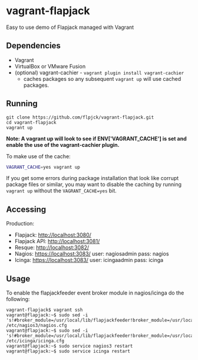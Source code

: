 vagrant-flapjack
================

Easy to use demo of Flapjack managed with Vagrant

Dependencies
------------

- Vagrant
- VirtualBox or VMware Fusion
- (optional) vagrant-cachier - `vagrant plugin install vagrant-cachier`
  - caches packages so any subsequent `vagrant up` will use cached packages.

Running
-------

```
git clone https://github.com/flpjck/vagrant-flapjack.git
cd vagrant-flapjack
vagrant up
```

**Note: A vagrant up will look to see if ENV['VAGRANT_CACHE'] is set and enable the use of the vagrant-cachier plugin.**

To make use of the cache:

```bash
VAGRANT_CACHE=yes vagrant up
```

If you get some errors during package installation that look like corrupt package files or similar, you may want to disable the caching by running `vagrant up` without the `VAGRANT_CACHE=yes` bit.

Accessing
---------

Production:

- Flapjack: [http://localhost:3080/](http://localhost:3080/)
- Flapjack API: [http://localhost:3081/](http://localhost:3081/)
- Resque: [http://localhost:3082/](http://localhost:3082/)
- Nagios: [https://localhost:3083/](https://localhost:3084/nagios3/) user: nagiosadmin pass: nagios
- Icinga: [https://localhost:3083/](https://localhost:3084/icinga/) user: icingaadmin pass: icinga

Usage
-----

To enable the flapjackfeeder event broker module in nagios/icinga do the following:

```
vagrant-flapjack$ vagrant ssh
vagrant@flapjack:~$ sudo sed -i 's!#broker_module=/usr/local/lib/flapjackfeeder!broker_module=/usr/local/lib/flapjackfeeder!' /etc/nagios3/nagios.cfg
vagrant@flapjack:~$ sudo sed -i 's!#broker_module=/usr/local/lib/flapjackfeeder!broker_module=/usr/local/lib/flapjackfeeder!' /etc/icinga/icinga.cfg
vagrant@flapjack:~$ sudo service nagios3 restart
vagrant@flapjack:~$ sudo service icinga restart
```
